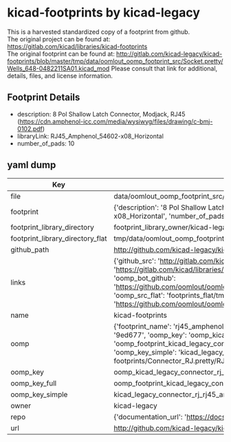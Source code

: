 # kicad-footprints by kicad-legacy  
This is a harvested standardized copy of a footprint from github.  
The original project can be found at:  
https://gitlab.com/kicad/libraries/kicad-footprints  
The original footprint can be found at:
http://gitlab.com/kicad-legacy/kicad-footprints/blob/master/tmp/data/oomlout_oomp_footprint_src/Socket.pretty/Wells_648-0482211SA01.kicad_mod
Please consult that link for additional, details, files, and license information.  
## Footprint Details
* description: 8 Pol Shallow Latch Connector, Modjack, RJ45 (https://cdn.amphenol-icc.com/media/wysiwyg/files/drawing/c-bmj-0102.pdf)  
* libraryLink: RJ45_Amphenol_54602-x08_Horizontal  
* number_of_pads: 10  
## yaml dump  
| Key | Value |  
| --- | --- |  
| file | data/oomlout_oomp_footprint_src/kicad-footprints/Connector_RJ.pretty/RJ45_Amphenol_54602-x08_Horizontal.kicad_mod |  
| footprint | {'description': '8 Pol Shallow Latch Connector, Modjack, RJ45 (https://cdn.amphenol-icc.com/media/wysiwyg/files/drawing/c-bmj-0102.pdf)', 'libraryLink': 'RJ45_Amphenol_54602-x08_Horizontal', 'number_of_pads': 10} |  
| footprint_library_directory | footprint_library_owner/kicad-legacy_kicad-footprints |  
| footprint_library_directory_flat | tmp/data/oomlout_oomp_footprint_src/footprints_flat/kicad_legacy_connector_rj_rj45_amphenol_54602_x08_horizontal/working |  
| github_path | http://github.com/kicad-legacy/kicad-footprints/blob/master/tmp/data/oomlout_oomp_footprint_src/Connector_RJ.pretty/RJ45_Amphenol_54602-x08_Horizontal.kicad_mod |  
| links | {'github_src': 'http://gitlab.com/kicad-legacy/kicad-footprints/blob/master/tmp/data/oomlout_oomp_footprint_src/Socket.pretty/Wells_648-0482211SA01.kicad_mod', 'github_src_repo': 'https://gitlab.com/kicad/libraries/kicad-footprints', 'oomp_bot': 'tmp/data/oomlout_oomp_footprint_src/footprints/kicad_legacy_connector_rj_rj45_amphenol_54602_x08_horizontal/working', 'oomp_bot_github': 'https://github.com/oomlout/oomlout_oomp_footprint_bot/tree/main/tmp/data/oomlout_oomp_footprint_src/footprints/kicad_legacy_connector_rj_rj45_amphenol_54602_x08_horizontal/working', 'oomp_src_flat': 'footprints_flat/tmp/data/oomlout_oomp_footprint_src/footprints_flat/kicad_legacy_connector_rj_rj45_amphenol_54602_x08_horizontal/working', 'oomp_src_flat_github': 'https://github.com/oomlout/oomlout_oomp_footprint_src/tree/main/tmp/data/oomlout_oomp_footprint_src/footprints_flat/kicad_legacy_connector_rj_rj45_amphenol_54602_x08_horizontal/working'} |  
| name | kicad-footprints |  
| oomp | {'footprint_name': 'rj45_amphenol_54602_x08_horizontal', 'library_name': 'connector_rj', 'md5': '9ed6777110309d576a2dd0a14709add3', 'md5_10': '9ed6777110', 'md5_5': '9ed67', 'md5_6': '9ed677', 'oomp_key': 'oomp_kicad_legacy_connector_rj_rj45_amphenol_54602_x08_horizontal', 'oomp_key_extra': 'oomp_footprint_kicad_legacy_connector_rj_rj45_amphenol_54602_x08_horizontal', 'oomp_key_full': 'oomp_footprint_kicad_legacy_connector_rj_rj45_amphenol_54602_x08_horizontal_9ed677', 'oomp_key_simple': 'kicad_legacy_connector_rj_rj45_amphenol_54602_x08_horizontal', 'original_filename': 'data/oomlout_oomp_footprint_src/kicad-footprints/Connector_RJ.pretty/RJ45_Amphenol_54602-x08_Horizontal.kicad_mod', 'owner_name': 'kicad_legacy'} |  
| oomp_key | oomp_kicad_legacy_connector_rj_rj45_amphenol_54602_x08_horizontal |  
| oomp_key_full | oomp_footprint_kicad_legacy_connector_rj_rj45_amphenol_54602_x08_horizontal |  
| oomp_key_simple | kicad_legacy_connector_rj_rj45_amphenol_54602_x08_horizontal |  
| owner | kicad-legacy |  
| repo | {'documentation_url': 'https://docs.github.com/rest/repos/repos#get-a-repository', 'message': 'Not Found'} |  
| url | http://github.com/kicad-legacy/kicad-footprints |  

